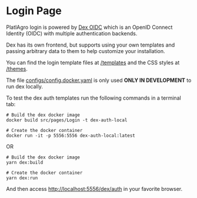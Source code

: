 # Login Page

PlatIAgro login is powered by [Dex OIDC](https://dexidp.io/) which is an OpenID Connect Identity (OIDC) with multiple authentication backends.

Dex has its own frontend, but supports using your own templates and passing arbitrary data to them to help customize your installation.

You can find the login template files at [/templates](/templates) and the CSS styles at [/themes](/themes).

The file [configs/config.docker.yaml](configs/config.docker.yaml) is only used **ONLY IN DEVELOPMENT** to run dex locally.

To test the dex auth templates run the following commands in a terminal tab:

```shell
# Build the dex docker image
docker build src/pages/Login -t dex-auth-local

# Create the docker container
docker run -it -p 5556:5556 dex-auth-local:latest
```

OR

```shell
# Build the dex docker image
yarn dex:build

# Create the docker container
yarn dex:run
```

And then access [http://localhost:5556/dex/auth](http://localhost:5556/dex/auth) in your favorite browser.
